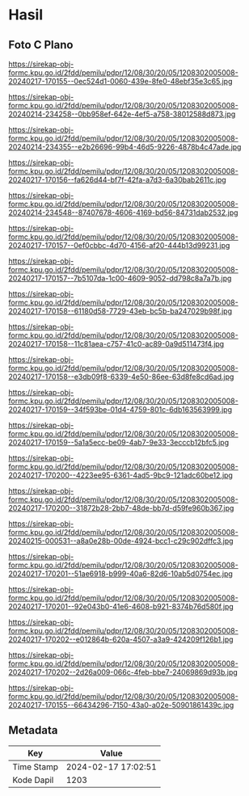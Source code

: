 # Hasil

## Foto C Plano

https://sirekap-obj-formc.kpu.go.id/2fdd/pemilu/pdpr/12/08/30/20/05/1208302005008-20240217-170155--0ec524d1-0060-439e-8fe0-48ebf35e3c65.jpg

https://sirekap-obj-formc.kpu.go.id/2fdd/pemilu/pdpr/12/08/30/20/05/1208302005008-20240214-234258--0bb958ef-642e-4ef5-a758-38012588d873.jpg

https://sirekap-obj-formc.kpu.go.id/2fdd/pemilu/pdpr/12/08/30/20/05/1208302005008-20240214-234355--e2b26696-99b4-46d5-9226-4878b4c47ade.jpg

https://sirekap-obj-formc.kpu.go.id/2fdd/pemilu/pdpr/12/08/30/20/05/1208302005008-20240217-170156--fa626d44-bf7f-42fa-a7d3-6a30bab2611c.jpg

https://sirekap-obj-formc.kpu.go.id/2fdd/pemilu/pdpr/12/08/30/20/05/1208302005008-20240214-234548--87407678-4606-4169-bd56-84731dab2532.jpg

https://sirekap-obj-formc.kpu.go.id/2fdd/pemilu/pdpr/12/08/30/20/05/1208302005008-20240217-170157--0ef0cbbc-4d70-4156-af20-444b13d99231.jpg

https://sirekap-obj-formc.kpu.go.id/2fdd/pemilu/pdpr/12/08/30/20/05/1208302005008-20240217-170157--7b5107da-1c00-4609-9052-dd798c8a7a7b.jpg

https://sirekap-obj-formc.kpu.go.id/2fdd/pemilu/pdpr/12/08/30/20/05/1208302005008-20240217-170158--61180d58-7729-43eb-bc5b-ba247029b98f.jpg

https://sirekap-obj-formc.kpu.go.id/2fdd/pemilu/pdpr/12/08/30/20/05/1208302005008-20240217-170158--11c81aea-c757-41c0-ac89-0a9d511473f4.jpg

https://sirekap-obj-formc.kpu.go.id/2fdd/pemilu/pdpr/12/08/30/20/05/1208302005008-20240217-170158--e3db09f8-6339-4e50-86ee-63d8fe8cd6ad.jpg

https://sirekap-obj-formc.kpu.go.id/2fdd/pemilu/pdpr/12/08/30/20/05/1208302005008-20240217-170159--34f593be-01d4-4759-801c-6db163563999.jpg

https://sirekap-obj-formc.kpu.go.id/2fdd/pemilu/pdpr/12/08/30/20/05/1208302005008-20240217-170159--5a1a5ecc-be09-4ab7-9e33-3ecccb12bfc5.jpg

https://sirekap-obj-formc.kpu.go.id/2fdd/pemilu/pdpr/12/08/30/20/05/1208302005008-20240217-170200--4223ee95-6361-4ad5-9bc9-121adc60be12.jpg

https://sirekap-obj-formc.kpu.go.id/2fdd/pemilu/pdpr/12/08/30/20/05/1208302005008-20240217-170200--31872b28-2bb7-48de-bb7d-d59fe960b367.jpg

https://sirekap-obj-formc.kpu.go.id/2fdd/pemilu/pdpr/12/08/30/20/05/1208302005008-20240215-000531--a8a0e28b-00de-4924-bcc1-c29c902dffc3.jpg

https://sirekap-obj-formc.kpu.go.id/2fdd/pemilu/pdpr/12/08/30/20/05/1208302005008-20240217-170201--51ae6918-b999-40a6-82d6-10ab5d0754ec.jpg

https://sirekap-obj-formc.kpu.go.id/2fdd/pemilu/pdpr/12/08/30/20/05/1208302005008-20240217-170201--92e043b0-41e6-4608-b921-8374b76d580f.jpg

https://sirekap-obj-formc.kpu.go.id/2fdd/pemilu/pdpr/12/08/30/20/05/1208302005008-20240217-170202--e012864b-620a-4507-a3a9-424209f126b1.jpg

https://sirekap-obj-formc.kpu.go.id/2fdd/pemilu/pdpr/12/08/30/20/05/1208302005008-20240217-170202--2d26a009-066c-4feb-bbe7-24069869d93b.jpg

https://sirekap-obj-formc.kpu.go.id/2fdd/pemilu/pdpr/12/08/30/20/05/1208302005008-20240217-170155--66434296-7150-43a0-a02e-50901861439c.jpg


## Metadata

| Key        | Value               |
| ---------- | ------------------- |
| Time Stamp | 2024-02-17 17:02:51 |
| Kode Dapil | 1203                |



